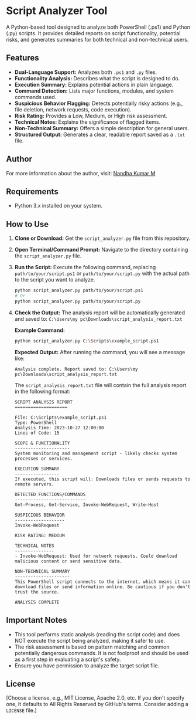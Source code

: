 
# Script Analyzer Tool

A Python-based tool designed to analyze both PowerShell (.ps1) and Python (.py) scripts. It provides detailed reports on script functionality, potential risks, and generates summaries for both technical and non-technical users.

## Features

*   **Dual-Language Support:** Analyzes both `.ps1` and `.py` files.
*   **Functionality Analysis:** Describes what the script is designed to do.
*   **Execution Summary:** Explains potential actions in plain language.
*   **Command Detection:** Lists major functions, modules, and system commands used.
*   **Suspicious Behavior Flagging:** Detects potentially risky actions (e.g., file deletion, network requests, code execution).
*   **Risk Rating:** Provides a Low, Medium, or High risk assessment.
*   **Technical Notes:** Explains the significance of flagged items.
*   **Non-Technical Summary:** Offers a simple description for general users.
*   **Structured Output:** Generates a clear, readable report saved as a `.txt` file.

## Author

For more information about the author, visit: [Nandha Kumar M](https://www.linkedin.com/in/nandha-kumar-m-952342159/)

## Requirements

*   Python 3.x installed on your system.

## How to Use

1.  **Clone or Download:** Get the `script_analyzer.py` file from this repository.
2.  **Open Terminal/Command Prompt:** Navigate to the directory containing the `script_analyzer.py` file.
3.  **Run the Script:** Execute the following command, replacing `path/to/your/script.ps1` or `path/to/your/script.py` with the actual path to the script you want to analyze.

    ```bash
    python script_analyzer.py path/to/your/script.ps1
    # Or
    python script_analyzer.py path/to/your/script.py
    ```

4.  **Check the Output:** The analysis report will be automatically generated and saved to:
    `C:\Users\my pc\Downloads\script_analysis_report.txt`

    **Example Command:**
    ```bash
    python script_analyzer.py C:\Scripts\example_script.ps1
    ```

    **Expected Output:**
    After running the command, you will see a message like:
    ```
    Analysis complete. Report saved to: C:\Users\my pc\Downloads\script_analysis_report.txt
    ```
    The `script_analysis_report.txt` file will contain the full analysis report in the following format:

    ```
    SCRIPT ANALYSIS REPORT
    ====================

    File: C:\Scripts\example_script.ps1
    Type: PowerShell
    Analysis Time: 2023-10-27 12:00:00
    Lines of Code: 15

    SCOPE & FUNCTIONALITY
    ---------------------
    System monitoring and management script - likely checks system processes or services.

    EXECUTION SUMMARY
    -----------------
    If executed, this script will: Downloads files or sends requests to remote servers.

    DETECTED FUNCTIONS/COMMANDS
    ---------------------------
    Get-Process, Get-Service, Invoke-WebRequest, Write-Host

    SUSPICIOUS BEHAVIOR
    -------------------
    Invoke-WebRequest

    RISK RATING: MEDIUM

    TECHNICAL NOTES
    ---------------
    - Invoke-WebRequest: Used for network requests. Could download malicious content or send sensitive data.

    NON-TECHNICAL SUMMARY
    ---------------------
    This PowerShell script connects to the internet, which means it can download files or send information online. Be cautious if you don't trust the source.

    ANALYSIS COMPLETE
    ```

## Important Notes

*   This tool performs static analysis (reading the script code) and does NOT execute the script being analyzed, making it safer to use.
*   The risk assessment is based on pattern matching and common potentially dangerous commands. It is not foolproof and should be used as a first step in evaluating a script's safety.
*   Ensure you have permission to analyze the target script file.

## License

[Choose a license, e.g., MIT License, Apache 2.0, etc. If you don't specify one, it defaults to All Rights Reserved by GitHub's terms. Consider adding a `LICENSE` file.]
